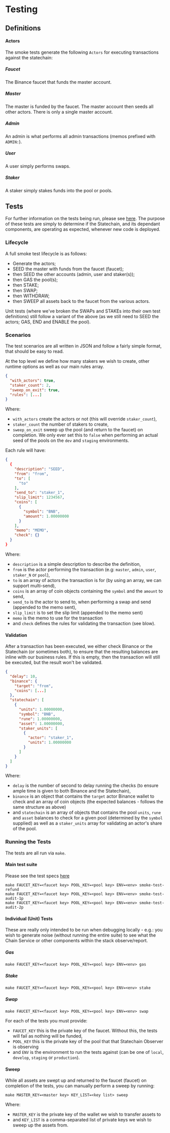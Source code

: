 # Testing

## Definitions

#### Actors
The smoke tests generate the following `Actors` for executing transactions against the statechain:

##### Faucet
The Binance faucet that funds the master account.

##### Master
The master is funded by the faucet. The master account then seeds all other actors. There is only a single master account.

##### Admin
An admin is what performs all admin transactions (memos prefixed with `ADMIN:`).

##### User
A user simply performs swaps.

##### Staker
A staker simply stakes funds into the pool or pools.

## Tests

For further information on the tests being run, please see [here](https://docs.google.com/spreadsheets/d/1sLK0FE-s6LInWijqKgxAzQk2RiSDZO1GL58kAD62ch0). The purpose of these tests are simply to determine if the Statechain, and its dependant components, are operating as expected, whenever new code is deployed. 

### Lifecycle

A full smoke test lifecycle is as follows:

* Generate the actors;
* SEED the master with funds from the faucet (faucet);
* then SEED the other accounts (admin, user and staker(s));
* then GAS the pool(s);
* then STAKE;
* then SWAP;
* then WITHDRAW;
* then SWEEP all assets back to the faucet from the various actors.

Unit tests (where we've broken the SWAPs and STAKEs into their own test definitions) still follow a variant of the above (as we still need to SEED the actors; GAS, END and ENABLE the pool).

### Scenarios

The test scenarios are all written in JSON and follow a fairly simple format, that should be easy to read.

At the top level we define how many stakers we wish to create, other runtime options as well as our main rules array. 

```json
{
  "with_actors": true,
  "staker_count": 2,
  "sweep_on_exit": true,
  "rules": [...]
}
```

Where:

* `with_actors` create the actors or not (this will override `staker_count`),
* `staker_count` the number of stakers to create,
* `sweep_on_exit` sweep up the pool (and return to the faucet) on completion. We only ever set this to `false` when performing an actual seed of the pools on the `dev` and `staging` environments.

Each rule will have:

```json
{
  {
    "description": "SEED",
    "from": "from",
    "to": [
      "to"
    ],
    "send_to": "staker_1",
    "slip_limit": 1234567,
    "coins": [
      {
        "symbol": "BNB",
        "amount": 1.00000000
      }
    ],
    "memo": "MEMO",
    "check": {}
  }
}
```

Where:

* `description` is a simple description to describe the definition,
* `from` is the actor performing the transaction (e.g: `master`, `admin`, `user`, `staker_N` or `pool`),
* `to` is an array of actors the transaction is for (by using an array, we can support multi-send),
* `coins` is an array of coin objects containing the `symbol` and the `amount` to send,
* `send_to` is the actor to send to, when performing a swap and send (appended to the memo sent),
* `slip_limit` is to set the slip limit (appended to the memo sent)
* `memo` is the memo to use for the transaction
* and `check` defines the rules for validating the transaction (see blow).

#### Validation

After a transaction has been executed, we either check Binance or the Statechain (or sometimes both), to ensure that the resulting balances are inline with our business rules. If this is empty, then the transaction will still be executed, but the result won't be validated.

```json
{
  "delay": 10,
  "binance": {
    "target": "from",
    "coins": [...]
  },
  "statechain": [
    {
      "units": 1.00000000,
      "symbol": "BNB",
      "rune": 1.00000000,
      "asset": 1.00000000,
      "staker_units": [
        {
          "actor": "staker_1",
          "units": 1.00000000
        }
      ]
    }
  ]
}
```

Where:

* `delay` is the number of second to delay running the checks (to ensure ample time is given to both Binance and the Statechain),
* `binance` is an object that contains the `target` actor Binance wallet to check and an array of coin objects (the expected balances - follows the same structure as above)
* and `statechain` is an array of objects that contains the pool `units`, `rune` and `asset` balances to check for a given pool (determined by the `symbol` supplied) as well as a `staker_units` array for validating an actor's share of the pool.

### Running the Tests

The tests are all run via `make`.

#### Main test suite

Please see the test specs [here](https://docs.google.com/spreadsheets/d/1sLK0FE-s6LInWijqKgxAzQk2RiSDZO1GL58kAD62ch0)

```shell script
make FAUCET_KEY=<faucet key> POOL_KEY=<pool key> ENV=<env> smoke-test-refund
make FAUCET_KEY=<faucet key> POOL_KEY=<pool key> ENV=<env> smoke-test-audit-1p
make FAUCET_KEY=<faucet key> POOL_KEY=<pool key> ENV=<env> smoke-test-audit-2p
```

#### Individual (Unit) Tests

These are really only intended to be run when debugging locally - e.g.: you wish to generate noise (without running the entire suite) to see what the Chain Service or other components within the stack observe/report.

##### Gas

```shell script
make FAUCET_KEY=<faucet key> POOL_KEY=<pool key> ENV=<env> gas
```

##### Stake

```shell script
make FAUCET_KEY=<faucet key> POOL_KEY=<pool key> ENV=<env> stake
```

##### Swap

```shell script
make FAUCET_KEY=<faucet key> POOL_KEY=<pool key> ENV=<env> swap
```

For each of the tests you must provide:

* `FAUCET_KEY` this is the private key of the faucet. Without this, the tests will fail as nothing will be funded,
* `POOL_KEY` this is the private key of the pool that that Statechain Observer is observing
* and `ENV` is the environment to run the tests against (can be one of `local`, `develop`, `staging` or `production`).

#### Sweep

While all assets are swept up and returned to the faucet (faucet) on completion of the tests, you can manually perform a sweep by running:

```shell script
make MASTER_KEY=<master key> KEY_LIST=<key list> sweep
```

Where:

* `MASTER_KEY` is the private key of the wallet we wish to transfer assets to
* and `KEY_LIST` is a comma-separated list of private keys we wish to sweep up the assets from.
